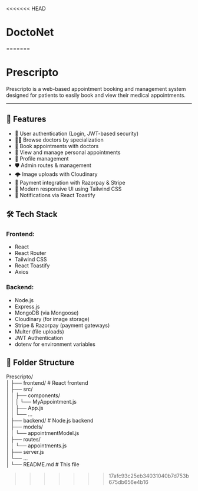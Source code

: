 <<<<<<< HEAD
# DoctoNet
=======
# Prescripto

Prescripto is a web-based appointment booking and management system designed for patients to easily book and view their medical appointments.

---

## 🚀 Features

- 🔐 User authentication (Login, JWT-based security)
- 🧑‍⚕️ Browse doctors by specialization
- 📅 Book appointments with doctors
- 📄 View and manage personal appointments
- 📁 Profile management
- 🛡️ Admin routes & management
- 🌩️ Image uploads with Cloudinary
- 💸 Payment integration with Razorpay & Stripe
- 🌈 Modern responsive UI using Tailwind CSS
- 🔔 Notifications via React Toastify

## 🛠️ Tech Stack

### Frontend:
- React
- React Router
- Tailwind CSS
- React Toastify
- Axios

### Backend:
- Node.js
- Express.js
- MongoDB (via Mongoose)
- Cloudinary (for image storage)
- Stripe & Razorpay (payment gateways)
- Multer (file uploads)
- JWT Authentication
- dotenv for environment variables


## 📂 Folder Structure

Prescripto/<br>
│
├── frontend/ # React frontend<br>
│ ├── src/<br>
│ │ ├── components/<br>
│ │ │ └── MyAppointment.js<br>
│ │ ├── App.js<br>
│ │ └── ...<br>
│
├── backend/ # Node.js backend<br>
│ ├── models/<br>
│ │ └── appointmentModel.js<br>
│ ├── routes/<br>
│ │ └── appointments.js<br>
│ ├── server.js<br>
│ └── ...<br>
│
└── README.md # This file
>>>>>>> 17afc93c25eb34031040b7d753b675db656e4b16
